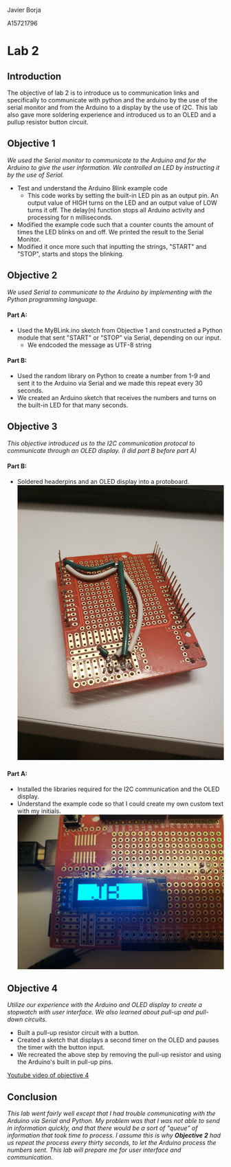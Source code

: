 Javier Borja

A15721796

# Lab 2

## Introduction
The objective of lab 2 is to introduce us to communication links and specifically to communicate with python and the arduino by the use of the serial monitor and from the Arduino to a display by the use of I2C. This lab also gave more soldering experience and introduced us to an OLED and a pullup resistor button circuit.

## Objective 1
*We used the Serial monitor to communicate to the Arduino and for the Arduino to give the user information. We controlled an LED by instructing it by the use of Serial.*

* Test and understand the Arduino Blink example code
    * This code works by setting the built-in LED pin as an output pin. An output value of HIGH turns on the LED and an output value of LOW turns it off. The delay(n) function stops all Arduino activity and processing for n milliseconds.
* Modified the example code such that a counter counts the amount of times the LED blinks on and off. We printed the result to the Serial Monitor.
* Modified it once more such that inputting the strings, "START" and "STOP", starts and stops the blinking.

## Objective 2
*We used Serial to communicate to the Arduino by implementing with the Python programming language.*

#### Part A:
* Used the MyBLink.ino sketch from Objective 1 and constructed a Python module that sent "START" or "STOP" via Serial, depending on our input.
    * We endcoded the message as UTF-8 string
#### Part B:
*  Used the random library on Python to create a number from 1-9 and sent it to the Arduino via Serial and we made this repeat every 30 seconds.
*  We created an Arduino sketch that receives the numbers and turns on the built-in LED for that many seconds.

## Objective 3
*This objective introduced us to the I2C communication protocal to communicate through an OLED display. (I did part B before part A)*

#### Part B:
* Soldered headerpins and an OLED display into a protoboard.
![Soldered board](/Lab2/Images/solder.jpg)
#### Part A:
* Installed the libraries required for the I2C communication and the OLED display.
* Understand the example code so that I could create my own custom text with my initials.
![Initials](/Lab2/Images/initials.jpg)

## Objective 4
*Utilize our experience with the Arduino and OLED display to create a stopwatch with user interface. We also learned about pull-up and pull-down circuits.*

* Built a pull-up resistor circuit with a button.
* Created a sketch that displays a second timer on the OLED and pauses the timer with the button input.
* We recreated the above step by removing the pull-up resistor and using the Arduino's built in pull-up pins.

[Youtube video of objective 4](https://youtu.be/8QUxBAe-7mA)

## Conclusion
*This lab went fairly well except that I had trouble communicating with the Arduino via Serial and Python. My problem was that I was not able to send in information quickly, and that there would be a sort of "queue" of information that took time to process. I assume this is why __Objective 2__ had us repeat the process every thirty seconds, to let the Arduino process the numbers sent. This lab will prepare me for user interface and communication.*
